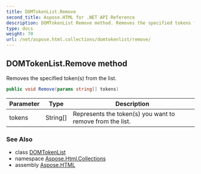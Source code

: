 ```yaml
---
title: DOMTokenList.Remove
second_title: Aspose.HTML for .NET API Reference
description: DOMTokenList Remove method. Removes the specified tokens from the list
type: docs
weight: 70
url: /net/aspose.html.collections/domtokenlist/remove/
---
```

## DOMTokenList.Remove method

Removes the specified token(s) from the list.

```csharp
public void Remove(params string[] tokens)
```

| Parameter | Type | Description |
| --- | --- | --- |
| tokens | String[] | Represents the token(s) you want to remove from the list. |

### See Also

* class [DOMTokenList](../)
* namespace [Aspose.Html.Collections](../../../aspose.html.collections/)
* assembly [Aspose.HTML](../../../)
